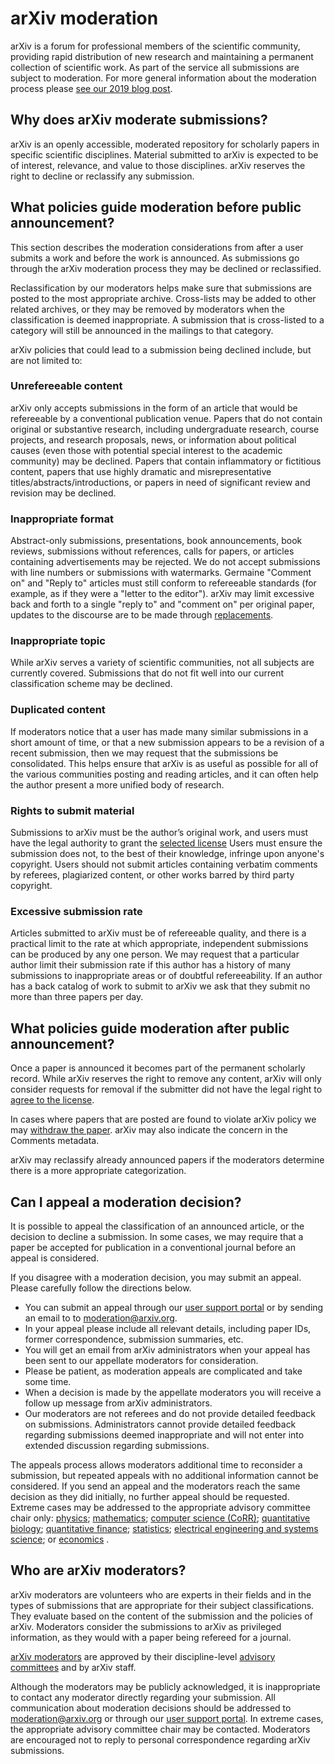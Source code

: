 # arXiv moderation

arXiv is a forum for professional members of the scientific community, providing rapid distribution of new research and maintaining a permanent collection of scientific work. As part of the service all submissions are subject to moderation. For more general information about the moderation process please [see our 2019 blog post](http://blog.arxiv.org/2019/08/29/our-moderation-process/).

## Why does arXiv moderate submissions?

arXiv is an openly accessible, moderated repository for scholarly papers in specific scientific disciplines. Material submitted to arXiv is expected to be of interest, relevance, and value to those disciplines. arXiv reserves the right to decline or reclassify any submission.

## What policies guide moderation before public announcement?

This section describes the moderation considerations from after a user submits a work and before the work is announced. As submissions go through the arXiv moderation process they may be declined or reclassified.

Reclassification by our moderators helps make sure that submissions are posted to the most appropriate archive. Cross-lists may be added to other related archives, or they may be removed by moderators when the classification is deemed inappropriate. A submission that is cross-listed to a category will still be announced in the mailings to that category.

arXiv policies that could lead to a submission being declined include, but are not limited to:

### Unrefereeable content

arXiv only accepts submissions in the form of an article that would be refereeable by a conventional publication venue. Papers that do not contain original or substantive research, including undergraduate research, course projects, and research proposals, news, or information about political causes (even those with potential special interest to the academic community) may be declined. Papers that contain inflammatory or fictitious content, papers that use highly dramatic and misrepresentative titles/abstracts/introductions, or papers in need of significant review and revision may be declined.

### Inappropriate format

Abstract-only submissions, presentations, book announcements, book reviews, submissions without references, calls for papers, or articles containing advertisements may be rejected. We do not accept submissions with line numbers or submissions with watermarks. Germaine "Comment on" and "Reply to" articles must still conform to refereeable standards (for example, as if they were a "letter to the editor"). arXiv may limit excessive back and forth to a single "reply to" and "comment on" per original paper, updates to the discourse are to be made through [replacements](/help/replace). 

### Inappropriate topic

While arXiv serves a variety of scientific communities, not all subjects are currently covered. Submissions that do not fit well into our current classification scheme may be declined.

### Duplicated content

If moderators notice that a user has made many similar submissions in a short amount of time, or that a new submission appears to be a revision of a recent submission, then we may request that the submissions be consolidated. This helps ensure that arXiv is as useful as possible for all of the various communities posting and reading articles, and it can often help the author present a more unified body of research.

### Rights to submit material

Submissions to arXiv must be the author’s original work, and users must have the legal authority to grant the [selected license](/help/license) Users must ensure the submission does not, to the best of their knowledge, infringe upon anyone's copyright. Users should not submit articles containing verbatim comments by referees, plagiarized content, or other works barred by third party copyright. 

### Excessive submission rate

Articles submitted to arXiv must be of refereeable quality, and there is a practical limit to the rate at which appropriate, independent submissions can be produced by any one person. We may request that a particular author limit their submission rate if this author has a history of many submissions to inappropriate areas or of doubtful refereeability. 
If an author has a back catalog of work to submit to arXiv we ask that they submit no more than three papers per day.

## What policies guide moderation after public announcement?

Once a paper is announced it becomes part of the permanent scholarly record. While arXiv reserves the right to remove any content, arXiv will only consider requests for removal if the submitter did not have the legal right to [agree to the license](/help/license).

In cases where papers that are posted are found to violate arXiv policy we may [withdraw the paper](/help/withdraw). arXiv may also indicate the concern in the Comments metadata.

arXiv may reclassify already announced papers if the moderators determine there is a more appropriate categorization.


<span id="appeal"></span>

## Can I appeal a moderation decision?

It is possible to appeal the classification of an announced article, or the decision to decline a submission. In some cases, we may require that a paper be accepted for publication in a conventional journal before an appeal is considered.

If you disagree with a moderation decision, you may submit an appeal. Please carefully follow the directions below.

- You can submit an appeal through our [user support portal](https://arxiv-org.atlassian.net/servicedesk/customer/portal/2) or by sending an email to to moderation@arxiv.org.
- In your appeal please include all relevant details, including paper IDs, former correspondence, submission summaries, etc.
- You will get an email from arXiv administrators when your appeal has been sent to our appellate moderators for consideration.
- Please be patient, as moderation appeals are complicated and take some time.
- When a decision is made by the appellate moderators you will receive a follow up message from arXiv administrators.
- Our moderators are not referees and do not provide detailed feedback on submissions. Administrators cannot provide detailed feedback regarding submissions deemed inappropriate and will not enter into extended discussion regarding submissions.


The appeals process allows moderators additional time to reconsider a submission, but repeated appeals with no additional information cannot be considered. If you send an appeal and the moderators reach the same decision as they did initially, no further appeal should be requested. Extreme cases may be addressed to the appropriate advisory committee chair only: [physics](/help/physics/#AdvisoryCommittee);
[mathematics](/help/math/#AdvisoryCommittee); 
[computer science (CoRR)](/corr); 
[quantitative biology](/help/q-bio/#AdvisoryCommittee); 
[quantitative finance](/help/q-fin/#AdvisoryCommittee);
[statistics](/help/statistics/#AdvisoryCommittee);
[electrical engineering and systems science](/help/eess/#AdvisoryCommittee); or [economics](/help/econ/#AdvisoryCommittee) .

## Who are arXiv moderators?

arXiv moderators are volunteers who are experts in their fields and in the types of submissions that are appropriate for their subject classifications. They evaluate based on the content of the submission and the policies of arXiv. Moderators consider the submissions to arXiv as privileged information, as they would with a paper being refereed for a journal.

[arXiv moderators](/moderators) are approved by their discipline-level [advisory committees](/about/people/scientific_ad_board#advisory_committees) and by arXiv staff.

Although the moderators may be publicly acknowledged, it is inappropriate to contact any moderator directly regarding your submission. All communication about moderation decisions should be addressed to moderation@arxiv.org or through our [user support portal](https://arxiv-org.atlassian.net/servicedesk/customer/portal/2). In extreme cases, the appropriate advisory committee chair may be contacted. Moderators are encouraged not to reply to personal correspondence regarding arXiv submissions.
